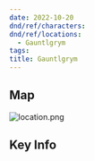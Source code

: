 ```yaml
---
date: 2022-10-20
dnd/ref/characters:
dnd/ref/locations:
  - Gauntlgrym
tags:
title: Gauntlgrym
---
```


## Map

![location.png](/images/dnd/location.png)

## Key Info

